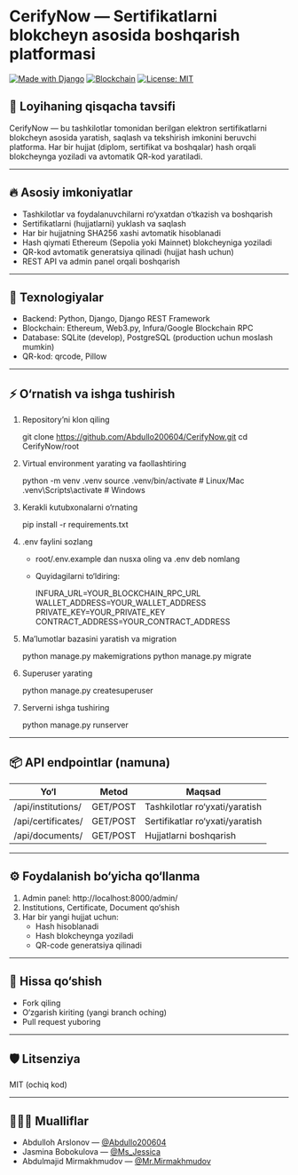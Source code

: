 # CerifyNow — Sertifikatlarni blokcheyn asosida boshqarish platformasi

[![Made with Django](https://img.shields.io/badge/Python-Django-green)](https://www.djangoproject.com/)
[![Blockchain](https://img.shields.io/badge/Blockchain-Ethereum-blue)](https://ethereum.org/)
[![License: MIT](https://img.shields.io/badge/License-MIT-yellow.svg)](https://opensource.org/licenses/MIT)

## 📝 Loyihaning qisqacha tavsifi

CerifyNow — bu tashkilotlar tomonidan berilgan elektron sertifikatlarni blokcheyn asosida yaratish, saqlash va tekshirish imkonini beruvchi platforma. Har bir hujjat (diplom, sertifikat va boshqalar) hash orqali blokcheynga yoziladi va avtomatik QR-kod yaratiladi.

---

## 🔥 Asosiy imkoniyatlar

- Tashkilotlar va foydalanuvchilarni ro‘yxatdan o‘tkazish va boshqarish
- Sertifikatlarni (hujjatlarni) yuklash va saqlash
- Har bir hujjatning SHA256 xashi avtomatik hisoblanadi
- Hash qiymati Ethereum (Sepolia yoki Mainnet) blokcheyniga yoziladi
- QR-kod avtomatik generatsiya qilinadi (hujjat hash uchun)
- REST API va admin panel orqali boshqarish

---

## 🚀 Texnologiyalar

- Backend: Python, Django, Django REST Framework
- Blockchain: Ethereum, Web3.py, Infura/Google Blockchain RPC
- Database: SQLite (develop), PostgreSQL (production uchun moslash mumkin)
- QR-kod: qrcode, Pillow

---

## ⚡️ O‘rnatish va ishga tushirish

1. Repository’ni klon qiling
   
    git clone https://github.com/Abdullo200604/CerifyNow.git
    cd CerifyNow/root
    
2. Virtual environment yarating va faollashtiring
   
    python -m venv .venv
    source .venv/bin/activate   # Linux/Mac
    .venv\Scripts\activate      # Windows
    
3. Kerakli kutubxonalarni o‘rnating
   
    pip install -r requirements.txt
    
4. .env faylini sozlang
    - root/.env.example dan nusxa oling va .env deb nomlang
    - Quyidagilarni to‘ldiring:
     
      INFURA_URL=YOUR_BLOCKCHAIN_RPC_URL
      WALLET_ADDRESS=YOUR_WALLET_ADDRESS
      PRIVATE_KEY=YOUR_PRIVATE_KEY
      CONTRACT_ADDRESS=YOUR_CONTRACT_ADDRESS
      
5. Ma’lumotlar bazasini yaratish va migration
   
    python manage.py makemigrations
    python manage.py migrate
    
6. Superuser yarating
   
    python manage.py createsuperuser
    
7. Serverni ishga tushiring
   
    python manage.py runserver
    
---

## 📦 API endpointlar (namuna)

| Yo‘l                | Metod | Maqsad                   |
|---------------------|-------|--------------------------|
| /api/institutions/ | GET/POST  | Tashkilotlar ro‘yxati/yaratish |
| /api/certificates/ | GET/POST  | Sertifikatlar ro‘yxati/yaratish|
| /api/documents/    | GET/POST  | Hujjatlarni boshqarish        |

---

## ⚙️ Foydalanish bo‘yicha qo‘llanma

1. Admin panel: http://localhost:8000/admin/
2. Institutions, Certificate, Document qo‘shish
3. Har bir yangi hujjat uchun:
    - Hash hisoblanadi
    - Hash blokcheynga yoziladi
    - QR-code generatsiya qilinadi

---

## 🤝 Hissa qo‘shish

- Fork qiling
- O‘zgarish kiriting (yangi branch oching)
- Pull request yuboring

---

## 🛡️ Litsenziya

MIT (ochiq kod)

---

## 👨🏻‍💻 Mualliflar

- Abdulloh Arslonov — [@Abdullo200604](https://github.com/Abdullo200604)
- Jasmina Bobokulova  — [@Ms_Jessica](https://github.com/JMJfrds)
- Abdulmajid Mirmakhmudov — [@Mr.Mirmakhmudov](https://github.com/theMirmakhmudov)
